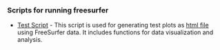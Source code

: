 ### Scripts for running freesurfer

- [Test Script](./plots/test.py) - This script is used for generating test plots as [html file](./plots/sub-PA002_mesh.html) using FreeSurfer data. It includes functions for data visualization and analysis.

